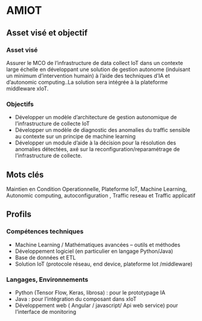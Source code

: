 # AMIOT

## Asset visé et objectif

### Asset visé 
Assurer le MCO de l’infrastructure de data collect IoT dans un contexte large échelle  en développant une solution de gestion autonome (induisant un minimum d’intervention humain)  à l’aide des techniques d’IA et d’autonomic computing..La solution sera intégrée à la plateforme middleware xIoT.

### Objectifs
- Développer un modèle d’architecture de gestion autonomique de l’infrastructure de collecte IoT
- Développer un modèle de diagnostic des anomalies du traffic sensible au contexte sur un principe de machine learning 
- Développer un module d’aide à la décision pour la résolution des anomalies détectées, axé sur la reconfiguration/reparamétrage de l’infrastructure de collecte.


## Mots clés

Maintien en Condition Operationnelle, 
Plateforme IoT, 
Machine Learning, 
Autonomic computing, autoconfiguration , 
Traffic reseau et Traffic applicatif


## Profils

### Compétences techniques 
- Machine Learning / Mathématiques avancées – outils et méthodes
- Développement logiciel (en particulier en langage Python/Java)
- Base de données et ETL
- Solution IoT (protocole réseau, end device, plateforme Iot /middleware)

### Langages, Environnements
- Python (Tensor Flow, Keras, librosa) : pour le prototypage IA
- Java : pour l’intégration du composant dans xIoT
- Développement web ( Angular / javascript/ Api web service) pour l’interface de monitoring

